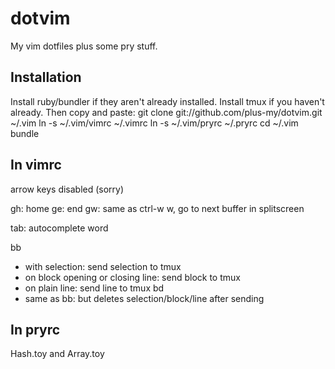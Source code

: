 dotvim
======

My vim dotfiles plus some pry stuff.

Installation
------------

Install ruby/bundler if they aren't already installed.
Install tmux if you haven't already.
Then copy and paste:
    git clone git://github.com/plus-my/dotvim.git ~/.vim
    ln -s ~/.vim/vimrc ~/.vimrc
    ln -s ~/.vim/pryrc ~/.pryrc
    cd ~/.vim
    bundle

In vimrc
--------

arrow keys disabled (sorry)

gh: home
ge: end
gw: same as ctrl-w w, go to next buffer in splitscreen

tab: autocomplete word

bb
- with selection: send selection to tmux
- on block opening or closing line: send block to tmux
- on plain line: send line to tmux
bd
-  same as bb: but deletes selection/block/line after sending

In pryrc
--------
Hash.toy and Array.toy
